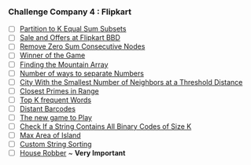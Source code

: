 ### Challenge Company 4 : Flipkart
- [ ] [Partition to K Equal Sum Subsets]()
- [ ] [Sale and Offers at Flipkart BBD]()
- [ ] [Remove Zero Sum Consecutive Nodes]()
- [ ] [Winner of the Game]()
- [ ] [Finding the Mountain Array]()
- [ ] [Number of ways to separate Numbers]()
- [ ] [City With the Smallest Number of Neighbors at a Threshold Distance]()
- [ ] [Closest Primes in Range]()
- [ ] [Top K frequent Words]()
- [ ] [Distant Barcodes]()
- [ ] [The new game to Play]()
- [ ] [Check If a String Contains All Binary Codes of Size K]()
- [ ] [Max Area of Island]()
- [ ] [Custom String Sorting]()
- [ ] [House Robber]() ~ **Very Important**

